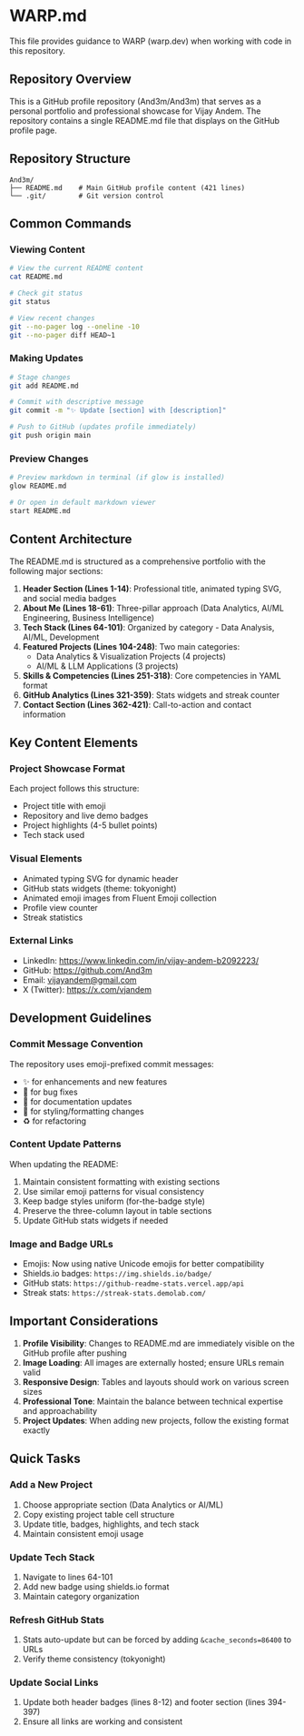 # WARP.md

This file provides guidance to WARP (warp.dev) when working with code in this repository.

## Repository Overview

This is a GitHub profile repository (And3m/And3m) that serves as a personal portfolio and professional showcase for Vijay Andem. The repository contains a single README.md file that displays on the GitHub profile page.

## Repository Structure

```
And3m/
├── README.md    # Main GitHub profile content (421 lines)
└── .git/        # Git version control
```

## Common Commands

### Viewing Content
```bash
# View the current README content
cat README.md

# Check git status
git status

# View recent changes
git --no-pager log --oneline -10
git --no-pager diff HEAD~1
```

### Making Updates
```bash
# Stage changes
git add README.md

# Commit with descriptive message
git commit -m "✨ Update [section] with [description]"

# Push to GitHub (updates profile immediately)
git push origin main
```

### Preview Changes
```bash
# Preview markdown in terminal (if glow is installed)
glow README.md

# Or open in default markdown viewer
start README.md
```

## Content Architecture

The README.md is structured as a comprehensive portfolio with the following major sections:

1. **Header Section (Lines 1-14)**: Professional title, animated typing SVG, and social media badges
2. **About Me (Lines 18-61)**: Three-pillar approach (Data Analytics, AI/ML Engineering, Business Intelligence)
3. **Tech Stack (Lines 64-101)**: Organized by category - Data Analysis, AI/ML, Development
4. **Featured Projects (Lines 104-248)**: Two main categories:
   - Data Analytics & Visualization Projects (4 projects)
   - AI/ML & LLM Applications (3 projects)
5. **Skills & Competencies (Lines 251-318)**: Core competencies in YAML format
6. **GitHub Analytics (Lines 321-359)**: Stats widgets and streak counter
7. **Contact Section (Lines 362-421)**: Call-to-action and contact information

## Key Content Elements

### Project Showcase Format
Each project follows this structure:
- Project title with emoji
- Repository and live demo badges
- Project highlights (4-5 bullet points)
- Tech stack used

### Visual Elements
- Animated typing SVG for dynamic header
- GitHub stats widgets (theme: tokyonight)
- Animated emoji images from Fluent Emoji collection
- Profile view counter
- Streak statistics

### External Links
- LinkedIn: https://www.linkedin.com/in/vijay-andem-b2092223/
- GitHub: https://github.com/And3m
- Email: vijayandem@gmail.com
- X (Twitter): https://x.com/vjandem

## Development Guidelines

### Commit Message Convention
The repository uses emoji-prefixed commit messages:
- ✨ for enhancements and new features
- 🐛 for bug fixes
- 📝 for documentation updates
- 🎨 for styling/formatting changes
- ♻️ for refactoring

### Content Update Patterns
When updating the README:
1. Maintain consistent formatting with existing sections
2. Use similar emoji patterns for visual consistency
3. Keep badge styles uniform (for-the-badge style)
4. Preserve the three-column layout in table sections
5. Update GitHub stats widgets if needed

### Image and Badge URLs
- Emojis: Now using native Unicode emojis for better compatibility
- Shields.io badges: `https://img.shields.io/badge/`
- GitHub stats: `https://github-readme-stats.vercel.app/api`
- Streak stats: `https://streak-stats.demolab.com/`

## Important Considerations

1. **Profile Visibility**: Changes to README.md are immediately visible on the GitHub profile after pushing
2. **Image Loading**: All images are externally hosted; ensure URLs remain valid
3. **Responsive Design**: Tables and layouts should work on various screen sizes
4. **Professional Tone**: Maintain the balance between technical expertise and approachability
5. **Project Updates**: When adding new projects, follow the existing format exactly

## Quick Tasks

### Add a New Project
1. Choose appropriate section (Data Analytics or AI/ML)
2. Copy existing project table cell structure
3. Update title, badges, highlights, and tech stack
4. Maintain consistent emoji usage

### Update Tech Stack
1. Navigate to lines 64-101
2. Add new badge using shields.io format
3. Maintain category organization

### Refresh GitHub Stats
1. Stats auto-update but can be forced by adding `&cache_seconds=86400` to URLs
2. Verify theme consistency (tokyonight)

### Update Social Links
1. Update both header badges (lines 8-12) and footer section (lines 394-397)
2. Ensure all links are working and consistent
